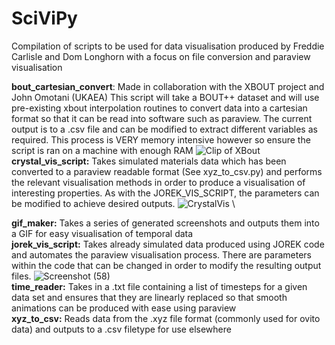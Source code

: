 # SciViPy

Compilation of scripts to be used for data visualisation produced by Freddie Carlisle and Dom Longhorn with a focus on file conversion and paraview visualisation

**bout_cartesian_convert**: 
    Made in collaboration with the XBOUT project and John Omotani (UKAEA)
    This script will take a BOUT++ dataset and will use pre-existing xbout interpolation routines to convert data into a cartesian format so that it can be read into software such as paraview. The current output is to a .csv file and can be modified to extract different variables as required. This process is VERY memory intensive however so ensure the script is ran on a machine with enough RAM ![Clip of XBout](https://user-images.githubusercontent.com/64920607/191275860-8a3a2c59-a197-4296-9c45-fcc3e119485e.png) \
**crystal_vis_script:**
    Takes simulated materials data which has been converted to a paraview readable format (See xyz_to_csv.py) and performs the relevant visualisation methods in order to produce a visualisation of interesting properties. As with the JOREK_VIS_SCRIPT, the parameters can be modified to achieve desired outputs. ![CrystalVis](https://user-images.githubusercontent.com/64920607/191737728-f1614f16-05b6-4342-a626-0589d4fa47a5.png) \


**gif_maker:**
    Takes a series of generated screenshots and outputs them into a GIF for easy visualisation of temporal data \
**jorek_vis_script:**
    Takes already simulated data produced using JOREK code and automates the paraview visualisation process. There are parameters within the code that can be changed in order to modify the resulting output files. ![Screenshot (58)](https://user-images.githubusercontent.com/110162827/191276969-16926ce2-cdf6-45c2-8770-bf94929f8870.png) \
**time_reader:**
    Takes in a .txt file containing a list of timesteps for a given data set and ensures that they are linearly replaced so that smooth animations can be produced with ease using paraview \
**xyz_to_csv:**
    Reads data from the .xyz file format (commonly used for ovito data) and outputs to a .csv filetype for use elsewhere 
